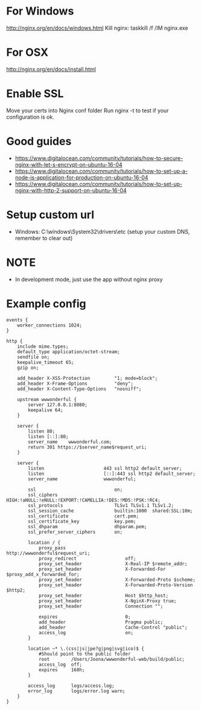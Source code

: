 # For Windows
http://nginx.org/en/docs/windows.html
Kill nginx: taskkill /f /IM nginx.exe

# For OSX
http://nginx.org/en/docs/install.html

# Enable SSL
Move your certs into Nginx conf folder
Run nginx -t to test if your configuration is ok.

# Good guides
- https://www.digitalocean.com/community/tutorials/how-to-secure-nginx-with-let-s-encrypt-on-ubuntu-16-04
- https://www.digitalocean.com/community/tutorials/how-to-set-up-a-node-js-application-for-production-on-ubuntu-16-04
- https://www.digitalocean.com/community/tutorials/how-to-set-up-nginx-with-http-2-support-on-ubuntu-16-04

# Setup custom url
- Windows: C:\windows\System32\drivers\etc (setup your custom DNS, remember to clear out)

# NOTE
- In development mode, just use the app without nginx proxy

# Example config 
```
events {
	worker_connections 1024;
}

http {
    include mime.types;
    default_type application/octet-stream;
    sendfile on;
    keepalive_timeout 65;
    gzip on;

	add_header X-XSS-Protection         "1; mode=block";
	add_header X-Frame-Options          "deny";
	add_header X-Content-Type-Options   "nosniff";
	
	upstream wwwonderful {
		server 127.0.0.1:8080;
		keepalive 64;
	}
	
	server {
		listen 80;
		listen [::]:80;
		server_name    wwwonderful.com;
		return 301 https://$server_name$request_uri;
	}

	server {
		listen						443 ssl http2 default_server;
		listen                    	[::]:443 ssl http2 default_server;
		server_name               	wwwonderful;

		ssl                         	on;
		ssl_ciphers                 	HIGH:!aNULL:!eNULL:!EXPORT:!CAMELLIA:!DES:!MD5:!PSK:!RC4;
		ssl_protocols               	TLSv1 TLSv1.1 TLSv1.2;
		ssl_session_cache           	builtin:1000  shared:SSL:10m;
		ssl_certificate      		  	cert.pem;
		ssl_certificate_key  	      	key.pem;
		ssl_dhparam                 	dhparam.pem;
		ssl_prefer_server_ciphers   	on;

		location / {
			proxy_pass              		http://wwwonderful$request_uri;
			proxy_redirect          		off;
			proxy_set_header        		X-Real-IP $remote_addr;
			proxy_set_header        		X-Forwarded-For $proxy_add_x_forwarded_for;
			proxy_set_header        		X-Forwarded-Proto $scheme;
			proxy_set_header        		X-Forwarded-Proto-Version $http2;
			proxy_set_header        		Host $http_host;
			proxy_set_header        		X-NginX-Proxy true;
			proxy_set_header        		Connection "";

			expires                 		0;
			add_header             	 		Pragma public;
			add_header              		Cache-Control "public";
			access_log              		on;
		}
		
		location ~*	\.(css|js|jpe?g|png|svg|ico)$ {
			#Should point to the public folder
			root 		/Users/Joona/wwwonderful-web/build/public;
			access_log	off;
			expires 	168h;
		}

		access_log		logs/access.log;
		error_log     	logs/error.log warn;
	}
}
```
